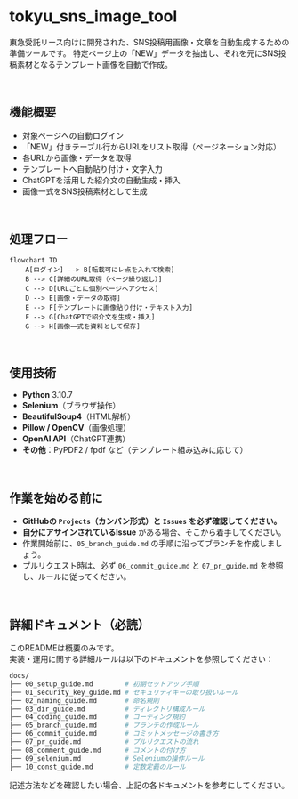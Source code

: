 # tokyu_sns_image_tool

東急受託リース向けに開発された、SNS投稿用画像・文章を自動生成するための準備ツールです。
特定ページ上の「NEW」データを抽出し、それを元にSNS投稿素材となるテンプレート画像を自動で作成。


<br>



## 機能概要

- 対象ページへの自動ログイン
- 「NEW」付きテーブル行からURLをリスト取得（ページネーション対応）
- 各URLから画像・データを取得
- テンプレートへ自動貼り付け・文字入力
- ChatGPTを活用した紹介文の自動生成・挿入
- 画像一式をSNS投稿素材として生成


<br>



## 処理フロー

```mermaid
flowchart TD
    A[ログイン] --> B[転載可にレ点を入れて検索]
    B --> C[詳細のURL取得（ページ繰り返し）]
    C --> D[URLごとに個別ページへアクセス]
    D --> E[画像・データの取得]
    E --> F[テンプレートに画像貼り付け・テキスト入力]
    F --> G[ChatGPTで紹介文を生成・挿入]
    G --> H[画像一式を資料として保存]
```

<br>


## 使用技術

- **Python** 3.10.7
- **Selenium**（ブラウザ操作）
- **BeautifulSoup4**（HTML解析）
- **Pillow / OpenCV**（画像処理）
- **OpenAI API**（ChatGPT連携）
- **その他**：PyPDF2 / fpdf など（テンプレート組み込みに応じて）

<br>

## 作業を始める前に

- **GitHubの `Projects`（カンバン形式）と `Issues` を必ず確認してください。**
- **自分にアサインされているIssue** がある場合、そこから着手してください。
- 作業開始前に、`05_branch_guide.md` の手順に沿ってブランチを作成しましょう。
- プルリクエスト時は、必ず `06_commit_guide.md` と `07_pr_guide.md` を参照し、ルールに従ってください。

<br>


## 詳細ドキュメント（必読）
このREADMEは概要のみです。<br>
実装・運用に関する詳細ルールは以下のドキュメントを参照してください：
```bash
docs/
├── 00_setup_guide.md        # 初期セットアップ手順
├── 01_security_key_guide.md # セキュリティキーの取り扱いルール
├── 02_naming_guide.md       # 命名規則
├── 03_dir_guide.md          # ディレクトリ構成ルール
├── 04_coding_guide.md       # コーディング規約
├── 05_branch_guide.md       # ブランチの作成ルール
├── 06_commit_guide.md       # コミットメッセージの書き方
├── 07_pr_guide.md           # プルリクエストの流れ
├── 08_comment_guide.md      # コメントの付け方
├── 09_selenium.md           # Seleniumの操作ルール
├── 10_const_guide.md        # 定数定義のルール
```
記述方法などを確認したい場合、上記の各ドキュメントを参考にしてください。







